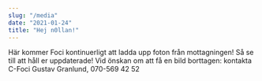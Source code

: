 ```yaml
---
slug: "/media"
date: "2021-01-24"
title: "Hej n0llan!"
---
```

Här kommer Foci kontinuerligt att ladda upp foton från mottagningen! Så se till att håll er uppdaterade! Vid önskan om att få en bild borttagen: kontakta C-Foci Gustav Granlund, 070-569 42 52